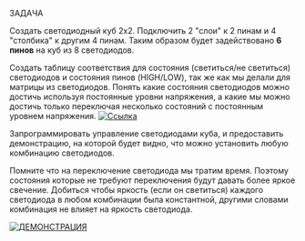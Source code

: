 ЗАДАЧА

Создать светодиодный куб 2x2. Подключить 2 "слои" к 2 пинам и 4 "столбика" к другим 4 пинам. Таким образом будет задействовано **6 пинов** на куб из 8 светодиодов.

Создать таблицу соответствия для состояния (светиться/не светиться) светодиодов и состояния пинов (HIGH/LOW), так же как мы делали для матрицы из светодиодов. Понять какие состояния светодиодов можно достичь используя постоянные уровни напряжения, а какие мы можно достичь только переключая несколько состояний с постоянным уровнем напряжения. [![Ссылка](https://docs.google.com/document/d/1gVQu4I0aZ_ckfzG6auxN4B8gUhAWM1NBApSQYUFKKQg/edit?usp=sharing)](https://docs.google.com/document/d/1gVQu4I0aZ_ckfzG6auxN4B8gUhAWM1NBApSQYUFKKQg/edit?usp=sharing)

Запрограммировать управление светодиодами куба, и предоставить демонстрацию, на которой будет видно, что можно установить любую комбинацию светодиодов.

Помните что на переключение светодиода мы тратим время. Поэтому состояния которые не требуют переключения будут давать более яркое свечение. Добиться чтобы яркость (если он светиться) каждого светодиода в любом комбинации была константной, другими словами комбинация не влияет на яркость светодиода.

[![ДЕМОНСТРАЦИЯ](https://disk.yandex.ru/i/5QB1Ls1cooRKaQ)](https://disk.yandex.ru/i/5QB1Ls1cooRKaQ)